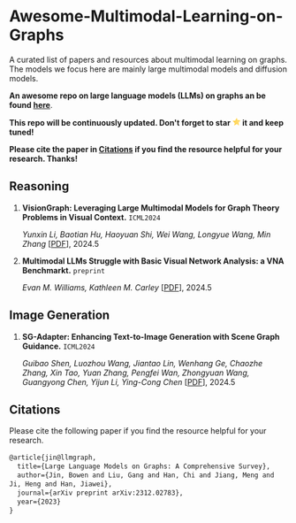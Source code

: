 # Awesome-Multimodal-Learning-on-Graphs

A curated list of papers and resources about multimodal learning on graphs. The models we focus here are mainly large multimodal models and diffusion models.

**An awesome repo on large language models (LLMs) on graphs an be found [here](https://github.com/PeterGriffinJin/Awesome-Language-Model-on-Graphs)**.

**This repo will be continuously updated. Don't forget to star <img src="./fig/star.svg" width="15" height="15" /> it and keep tuned!**

**Please cite the paper in [Citations](#citations) if you find the resource helpful for your research. Thanks!**

## Reasoning
1. **VisionGraph: Leveraging Large Multimodal Models for Graph Theory Problems in Visual Context.** `ICML2024`

    *Yunxin Li, Baotian Hu, Haoyuan Shi, Wei Wang, Longyue Wang, Min Zhang* [[PDF](https://arxiv.org/abs/2405.04950)], 2024.5

2. **Multimodal LLMs Struggle with Basic Visual Network Analysis: a VNA Benchmarkt.** `preprint`

    *Evan M. Williams, Kathleen M. Carley* [[PDF](https://arxiv.org/abs/2405.06634)], 2024.5

## Image Generation
1. **SG-Adapter: Enhancing Text-to-Image Generation with Scene Graph Guidance.** `ICML2024`

    *Guibao Shen, Luozhou Wang, Jiantao Lin, Wenhang Ge, Chaozhe Zhang, Xin Tao, Yuan Zhang, Pengfei Wan, Zhongyuan Wang, Guangyong Chen, Yijun Li, Ying-Cong Chen* [[PDF](https://arxiv.org/abs/2405.15321)], 2024.5


## Citations

Please cite the following paper if you find the resource helpful for your research.
```
@article{jin@llmgraph,
  title={Large Language Models on Graphs: A Comprehensive Survey},
  author={Jin, Bowen and Liu, Gang and Han, Chi and Jiang, Meng and Ji, Heng and Han, Jiawei},
  journal={arXiv preprint arXiv:2312.02783},
  year={2023}
}
```
